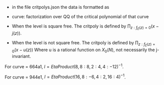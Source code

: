 * in the file critpolys.json the data is formatted as

* curve: factorization over QQ of the critical polynomial of that curve 

* When the level is square free. The critpoly is defined by
    $\prod_{z : f_E(z) = 0 }(x - j(z))$.

* When the level is not square free. The critpoly is defined by
    $\prod_{z : f_E(z) = 0 }(x - u(z))$
Where u is a rational function on $X_0(N)$, not necessarily the j-invariant.

For curve = 664a1, $l = EtaProduct(8,{8:8,2:4,4:-12})^{-1}$. 

For curve = 944e1, $l = EtaProduct(16,{8:-6,4:2,16:4})^{-1}$.
